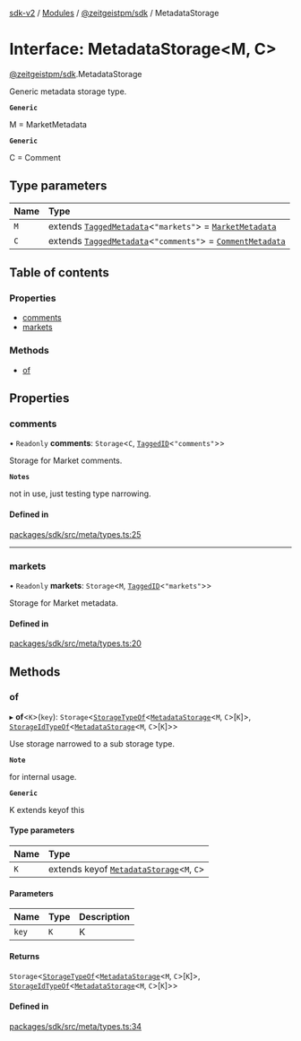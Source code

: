 [sdk-v2](../README.md) / [Modules](../modules.md) / [@zeitgeistpm/sdk](../modules/zeitgeistpm_sdk.md) / MetadataStorage

# Interface: MetadataStorage<M, C\>

[@zeitgeistpm/sdk](../modules/zeitgeistpm_sdk.md).MetadataStorage

Generic metadata storage type.

**`Generic`**

M = MarketMetadata

**`Generic`**

C = Comment

## Type parameters

| Name | Type |
| :------ | :------ |
| `M` | extends [`TaggedMetadata`](../modules/zeitgeistpm_sdk.md#taggedmetadata)<``"markets"``\> = [`MarketMetadata`](../modules/zeitgeistpm_sdk.md#marketmetadata) |
| `C` | extends [`TaggedMetadata`](../modules/zeitgeistpm_sdk.md#taggedmetadata)<``"comments"``\> = [`CommentMetadata`](../modules/zeitgeistpm_sdk.md#commentmetadata) |

## Table of contents

### Properties

- [comments](zeitgeistpm_sdk.MetadataStorage.md#comments)
- [markets](zeitgeistpm_sdk.MetadataStorage.md#markets)

### Methods

- [of](zeitgeistpm_sdk.MetadataStorage.md#of)

## Properties

### comments

• `Readonly` **comments**: `Storage`<`C`, [`TaggedID`](../modules/zeitgeistpm_sdk.md#taggedid)<``"comments"``\>\>

Storage for Market comments.

**`Notes`**

not in use, just testing type narrowing.

#### Defined in

[packages/sdk/src/meta/types.ts:25](https://github.com/zeitgeistpm/sdk-next/blob/037ec07/packages/sdk/src/meta/types.ts#L25)

___

### markets

• `Readonly` **markets**: `Storage`<`M`, [`TaggedID`](../modules/zeitgeistpm_sdk.md#taggedid)<``"markets"``\>\>

Storage for Market metadata.

#### Defined in

[packages/sdk/src/meta/types.ts:20](https://github.com/zeitgeistpm/sdk-next/blob/037ec07/packages/sdk/src/meta/types.ts#L20)

## Methods

### of

▸ **of**<`K`\>(`key`): `Storage`<[`StorageTypeOf`](../modules/zeitgeistpm_sdk.md#storagetypeof)<[`MetadataStorage`](zeitgeistpm_sdk.MetadataStorage.md)<`M`, `C`\>[`K`]\>, [`StorageIdTypeOf`](../modules/zeitgeistpm_sdk.md#storageidtypeof)<[`MetadataStorage`](zeitgeistpm_sdk.MetadataStorage.md)<`M`, `C`\>[`K`]\>\>

Use storage narrowed to a sub storage type.

**`Note`**

for internal usage.

**`Generic`**

K extends keyof this

#### Type parameters

| Name | Type |
| :------ | :------ |
| `K` | extends keyof [`MetadataStorage`](zeitgeistpm_sdk.MetadataStorage.md)<`M`, `C`\> |

#### Parameters

| Name | Type | Description |
| :------ | :------ | :------ |
| `key` | `K` | K |

#### Returns

`Storage`<[`StorageTypeOf`](../modules/zeitgeistpm_sdk.md#storagetypeof)<[`MetadataStorage`](zeitgeistpm_sdk.MetadataStorage.md)<`M`, `C`\>[`K`]\>, [`StorageIdTypeOf`](../modules/zeitgeistpm_sdk.md#storageidtypeof)<[`MetadataStorage`](zeitgeistpm_sdk.MetadataStorage.md)<`M`, `C`\>[`K`]\>\>

#### Defined in

[packages/sdk/src/meta/types.ts:34](https://github.com/zeitgeistpm/sdk-next/blob/037ec07/packages/sdk/src/meta/types.ts#L34)
